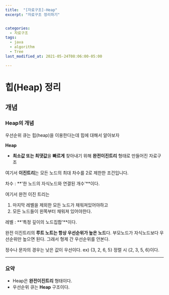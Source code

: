 ```yaml
---
title:  "[자료구조]-Heap"
excerpt: "자료구조 정리하기"


categories:
  - 자료구조
tags:
  - java
  - algorithm
  - Tree
last_modified_at: 2021-05-24T08:06:00-05:00

---
```


# 힙(Heap) 정리

## 개념

### Heap의 개념

우선순위 큐는 힙(heap)을 이용한다는데
힙에 대해서 알아보자

**Heap**
- **최소값 또는 최댓값**을 **빠르게** 찾아내기 위해 **완전이진트리** 형태로 만들어진 자료구조

여기서 **이진트리**는 모든 노드의 최대 차수를 2로 제한한 조건입니다.

차수 : **'한 노드의 자식노드와 연결된 개수'**이다.

여기서 완전 이진 트리는
1. 마지막 레벨을 제외한 모든 노드가 채워져있어야하고
2. 모든 노드들이 왼쪽부터 채워져 있어야한다.

레벨 : **'특정 깊이의 노드집합'**이다.

완전 이진트리의 **루트 노트는 항상 우선순위가 높은 노드**다.
부모노드가 자식노드보다 우선순위만 높으면 된다.
그래서 형제 간 우선순위를 안본다.

정수나 문자의 경우는 낮은 값이 우선이다.
ex) {3, 2, 6, 5} 정렬 시 {2, 3, 5, 6}이다.

---

### 요약

- Heap은 **완전이진트리** 형태이다.
- 우선순위 큐는 **Heap** 구조이다.

